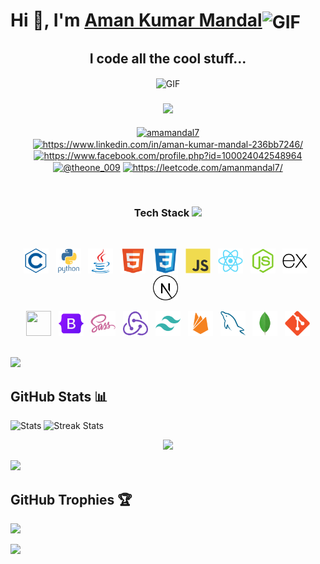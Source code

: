 <!--
**AmanMandal7/AmanMandal7** is a ✨ _special_ ✨ repository because its `README.md` (this file) appears on your GitHub profile.

Here are some ideas to get you started:

- 🔭 I’m currently working on ...
- 🌱 I’m currently learning ...
- 👯 I’m looking to collaborate on ...
- 🤔 I’m looking for help with ...
- 💬 Ask me about ...
- 📫 How to reach me: ...
- 😄 Pronouns: ...
- ⚡ Fun fact: ...
-->

# Hi 👋, I'm [Aman Kumar Mandal](https://github.com/AmanMandal7)<img hight="35" width="80" alt="GIF" align="center" src="https://media.giphy.com/media/hT70yT2hFcODnK3RWD/giphy.gif">


<h2 align="center">I code all the cool stuff...</h2>

<div align="center">
<img hight="300" width="600" alt="GIF" align="center" src="https://github.com/mayankchaudhary26/Cool-Readme-ideas/blob/master/data/octocat/daftpunktocat-guy.gif">
</div>

<h3 align="center"><img widht="50" height="100" src="https://media.giphy.com/media/wb2GYxnVr5dXyxE1vv/giphy.gif"></h3>
<p align="center">
<a href="https://twitter.com/amanmandal7" target="blank"><img align="center" src="https://raw.githubusercontent.com/rahuldkjain/github-profile-readme-generator/master/src/images/icons/Social/twitter.svg" alt="amamandal7" height="30" width="40" /></a> 
<a href="https://www.linkedin.com/in/aman-kumar-mandal-236bb7246/" target="blank"><img align="center" src="https://raw.githubusercontent.com/rahuldkjain/github-profile-readme-generator/master/src/images/icons/Social/linked-in-alt.svg" alt="https://www.linkedin.com/in/aman-kumar-mandal-236bb7246/" height="30" width="40" /></a>
<a href="https://www.facebook.com/profile.php?id=100024042548964" target="blank"><img align="center" src="https://raw.githubusercontent.com/rahuldkjain/github-profile-readme-generator/master/src/images/icons/Social/facebook.svg" alt="https://www.facebook.com/profile.php?id=100024042548964" height="30" width="40" /></a>
<a href="https://instagram.com/amanmandal_7" target="blank"><img align="center" src="https://raw.githubusercontent.com/rahuldkjain/github-profile-readme-generator/master/src/images/icons/Social/instagram.svg" alt="@theone_009" height="30" width="40" /></a>
<a href="https://leetcode.com/amanmandal7/" target="blank"><img align="center" src="https://raw.githubusercontent.com/rahuldkjain/github-profile-readme-generator/master/src/images/icons/Social/leet-code.svg" alt="https://leetcode.com/amanmandal7/" height="30" width="40" /></a>
</p>

<br>

<h3 align="center">Tech Stack <img widht="30" height="40" src="https://media.giphy.com/media/iDaCeaKrHhUI1I8e2b/giphy.gif"></h3> <br>
<p align="center">
<img src="https://github.com/devicons/devicon/blob/master/icons/c/c-line.svg" width="40" height="40"/> 
 &nbsp;
<img src="https://github.com/devicons/devicon/blob/master/icons/python/python-original-wordmark.svg" width="40" height="40"/> 
 &nbsp;
<img src="https://github.com/devicons/devicon/blob/master/icons/java/java-original.svg" width="40" height="40"/>
 &nbsp;
<img src="https://github.com/devicons/devicon/blob/master/icons/html5/html5-original.svg" width="40" height="40"/>
 &nbsp;
<img src="https://github.com/devicons/devicon/blob/master/icons/css3/css3-original.svg" width="40" height="40"/>
 &nbsp;
<img src="https://github.com/devicons/devicon/blob/master/icons/javascript/javascript-original.svg" width="40" height="40"/>
 &nbsp;
 <img src="https://github.com/devicons/devicon/blob/master/icons/react/react-original.svg" width="40" height="40"/>
 &nbsp;
<img src="https://github.com/devicons/devicon/blob/master/icons/nodejs/nodejs-original.svg" width="40" height="40"/>
 &nbsp;
<img  src="https://github.com/devicons/devicon/blob/master/icons/express/express-original.svg" width="40" height="40"/>
 &nbsp;
 <img src="https://github.com/devicons/devicon/blob/master/icons/nextjs/nextjs-line.svg" width="40" height="40"/>
 &nbsp;
</p>
<p align="center">
 <img src="https://opencollective.com/chakra-ui/organization/0/avatar.svg?avatarHeight=130" width="40" height="40">
 &nbsp;
<img src="https://github.com/devicons/devicon/blob/master/icons/bootstrap/bootstrap-original.svg" width="40" height="40"/>
 &nbsp;
<img src="https://github.com/devicons/devicon/blob/master/icons/sass/sass-original.svg" width="40" height="40"/>
 &nbsp;
<img src="https://github.com/devicons/devicon/blob/master/icons/redux/redux-original.svg" width="40" height="40"/>
 &nbsp;
<img src="https://github.com/devicons/devicon/blob/master/icons/tailwindcss/tailwindcss-plain.svg" width="40" height="40"/>
 &nbsp;
<img src="https://github.com/devicons/devicon/blob/master/icons/firebase/firebase-plain.svg" width="40" height="40"/>
 &nbsp;
<img src="https://github.com/devicons/devicon/blob/master/icons/mysql/mysql-original.svg" width="40" height="40"/>
 &nbsp;
<img src="https://github.com/devicons/devicon/blob/master/icons/mongodb/mongodb-original.svg" width="40" height="40"/>
 &nbsp;
<img src="https://github.com/devicons/devicon/blob/master/icons/git/git-original.svg" width="40" height="40"/>
</p>
<br>

<img src="https://user-images.githubusercontent.com/73097560/115834477-dbab4500-a447-11eb-908a-139a6edaec5c.gif"> 

## GitHub Stats 📊
<div>
<img width="49%" alt="Stats" src="https://github-readme-stats.vercel.app/api?&count_private=true&include_all_commits=true&username=amanmandal7&theme=shades-of-purple&custom_title=GitHub+Stats&hide_border=true"/>
<img width="49%" alt="Streak Stats" src="https://github-readme-streak-stats.herokuapp.com/?user=amanmandal7&theme=shades-of-purple&hide_border=true"/>
<p align = "center">
<img src="https://github-readme-stats.vercel.app/api/top-langs/?username=amanmandal7&theme=shades-of-purple&hide_border=true&include_all_commits=false&count_private=true&layout=compact&hide=jupyter%20notebook" />
</p>
</div>

<img src="https://user-images.githubusercontent.com/73097560/115834477-dbab4500-a447-11eb-908a-139a6edaec5c.gif"> 

## GitHub Trophies 🏆
![](https://github-profile-trophy.vercel.app/?username=amanmandal7&theme=discord&no-frame=true&no-bg=true&margin-w=4)

<img src="https://user-images.githubusercontent.com/73097560/115834477-dbab4500-a447-11eb-908a-139a6edaec5c.gif"> 

<!-- <img width="97%" src="https://activity-graph.herokuapp.com/graph?username=amanmandal7&theme=react&custom_title=My%20Contributions%20Graph%20is%20like%20a%20Rollercoster%20Ride&bg_color=3333cc&color=ffffff&line=ffffff&point=ffffff&area=true&hide_border=true" /> -->

<!-- <img src="https://user-images.githubusercontent.com/73097560/115834477-dbab4500-a447-11eb-908a-139a6edaec5c.gif"> -->

